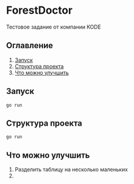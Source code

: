 # ForestDoctor 
Тестовое задание от компании KODE
## Оглавление
1. [Запуск](#запуск)
2. [Структура проекта](#структура-проекта)
3. [Что можно улучшить](#что-можно-улучшить)

## Запуск
```
go run
```

## Структура проекта
```
go run
```

## Что можно улучшить
1. Разделить таблицу на несколько маленьких
2. 
